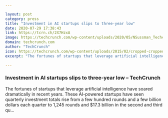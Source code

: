 ```yaml
---

layout: post
category: press
title: "Investment in AI startups slips to three-year low"
date: 2020-07-29 17:38:43
link: https://tcrn.ch/2X7HzxA
image: https://techcrunch.com/wp-content/uploads/2020/05/NSussman_Techcrunch_Exchange_v3_RD.jpg?w=533
domain: techcrunch.com
author: "TechCrunch"
icon: https://techcrunch.com/wp-content/uploads/2015/02/cropped-cropped-favicon-gradient.png?w=180
excerpt: "The fortunes of startups that leverage artificial intelligence have soared dramatically in recent years. These AI-powered startups have seen quarterly investment totals rise from a few hundred rounds and a few billion dollars each quarter to 1,245 rounds and $17.3 billion in the second and third qu…"

---
```


### Investment in AI startups slips to three-year low – TechCrunch

The fortunes of startups that leverage artificial intelligence have soared dramatically in recent years. These AI-powered startups have seen quarterly investment totals rise from a few hundred rounds and a few billion dollars each quarter to 1,245 rounds and $17.3 billion in the second and third qu…
